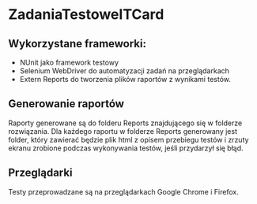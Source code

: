 # ZadaniaTestoweITCard

## Wykorzystane frameworki:
- NUnit jako framework testowy
- Selenium WebDriver do automatyzacji zadań na przeglądarkach
- Extern Reports do tworzenia plików raportów z wynikami testów.

## Generowanie raportów
Raporty generowane są do folderu Reports znajdującego się w folderze rozwiązania. 
Dla każdego raportu w folderze Reports generowany jest folder, który zawierać będzie plik html z 
opisem przebiegu testów i zrzuty ekranu zrobione podczas wykonywania testów, jeśli przydarzył się błąd.

## Przeglądarki
Testy przeprowadzane są na przeglądarkach Google Chrome i Firefox.
